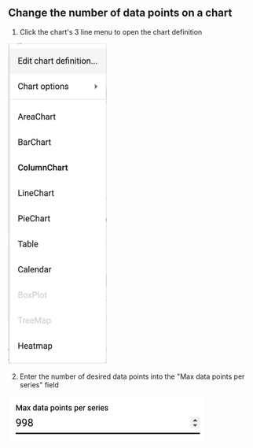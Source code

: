 ## Change the number of data points on a chart

1.  Click the chart's 3 line menu to open the chart definition

<img src="../assets/chart_sort_2.png"  style="width:200px" class="border"></img>

2.  Enter the number of desired data points into the "Max data points per series" field

<img src="../assets/chart_data_points_1.png"  style="width:400px" class="border"></img>

